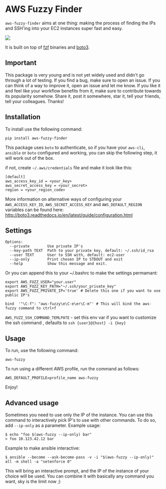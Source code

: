 # AWS Fuzzy Finder

`aws-fuzzy-finder` aims at one thing: making the process of finding the IPs and SSH'ing into your EC2 instances super fast and easy.

![](https://raw.github.com/pmazurek/aws-fuzzy-finder/master/demo.gif)

It is built on top of [fzf](https://github.com/junegunn/fzf-bin/releases) binaries and [boto3](https://github.com/boto/boto3).

## Important

This package is very young and is not yet widely used and didn't go through a lot of testing.
If you find a bug, make sure to open an issue. If you can think of a way to improve it, open an issue and let me know.
If you like it and feel like your workflow benefits from it, make sure to contribute towards its popularity somehow.
Share it, post it somewhere, star it, tell your friends, tell your colleagues. Thanks!

## Installation

To install use the following command:

`pip install aws-fuzzy-finder`

This package uses `boto` to authenticate, so if you have your `aws-cli`, `ansible` or `boto` 
configured and working, you can skip the following step, it will work out of the box.

if not, create `~/.aws/credentials` file and make it look like this:

```
[default]
aws_access_key_id = <your_key>
aws_secret_access_key = <your_secret>
region = <your_region_code>
```

More information on alternative ways of configuring your `AWS_ACCESS_KEY_ID`, `AWS_SECRET_ACCESS_KEY` and `AWS_DEFAULT_REGION` variables can be found here: http://boto3.readthedocs.io/en/latest/guide/configuration.html

## Settings

```
Options:
  --private        Use private IP's
  --key-path TEXT  Path to your private key, default: ~/.ssh/id_rsa
  --user TEXT      User to SSH with, default: ec2-user
  --ip-only        Print chosen IP to STDOUT and exit
  --help           Show this message and exit.
```

Or you can append this to your  ~/.bashrc to make the settings permamant:
```
export AWS_FUZZ_USER="your.user"
export AWS_FUZZ_KEY_PATH="~/.ssh/your_private_key"
export AWS_FUZZ_PRIVATE_IP='true' # Delete this one if you want to use public IP's

bind  '"\C-f": "aws-fuzzy\e\C-e\er\C-m"' # This will bind the aws-fuzzy command to ctrl+f
```

`AWS_FUZZ_SSH_COMMAND_TEMLPATE` - set this env var if you want to customize the ssh command , defaults to `ssh {user}@{host} -i {key}`

## Usage

To run, use the following command:

`aws-fuzzy`

To run using a different AWS profile, run the command as follows:

`AWS_DEFAULT_PROFILE=profile_name aws-fuzzy`

Enjoy!

## Advanced usage
Sometimes you need to use only the IP of the instance. You can use this command to interactively pick IP's to use with other commands.
To do so, add `--ip-only` as a parameter. Example usage:

```
$ echo "foo $(aws-fuzzy --ip-only) bar"
> foo 10.123.42.12 bar
```

Example to make ansible interactive:
```
$ ansible --become --ask-become-pass -v -i "$(aws-fuzzy --ip-only)" all -m shell -a "setenforce 0"
```

This will bring an interactive prompt, and the IP of the instance of your choice will
be used. You can combine it with basically any command you want, sky is the limit now ;)
